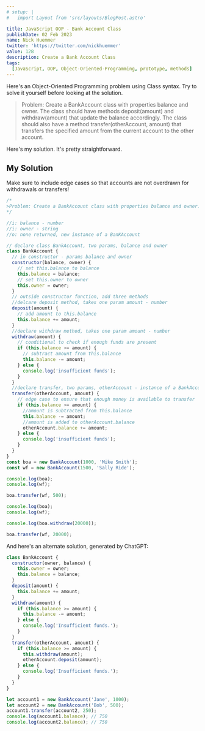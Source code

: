 ```yaml
---
# setup: |
#   import Layout from 'src/layouts/BlogPost.astro'

title: JavaScript OOP - Bank Account Class
publishDate: 02 Feb 2023
name: Nick Huemmer
twitter: 'https://twitter.com/nickhuemmer'
value: 128
description: Create a Bank Account Class
tags:
  [JavaScript, OOP, Object-Oriented-Programming, prototype, methods]
---
```


Here's an Object-Oriented Programming problem using Class syntax. Try to solve it yourself before looking at the solution.

> Problem: Create a BankAccount class with properties balance and owner. The class should have methods deposit(amount) and withdraw(amount) that update the balance accordingly. The class should also have a method transfer(otherAccount, amount) that transfers the specified amount from the current account to the other account.

Here's my solution. It's pretty straightforward.

## My Solution

Make sure to include edge cases so that accounts are not overdrawn for withdrawals or transfers!

```javascript
/*
>Problem: Create a BankAccount class with properties balance and owner. The class should have methods deposit(amount) and withdraw(amount) that update the balance accordingly. The class should also have a method transfer(otherAccount, amount) that transfers the specified amount from the current account to the other account.
*/

//i: balance - number
//i: owner - string
//o: none returned, new instance of a BanKAccount

// declare class BankAccount, two params, balance and owner
class BankAccount {
  // in constructor - params balance and owner
  constructor(balance, owner) {
    // set this.balance to balance
    this.balance = balance;
    // set this.owner to owner
    this.owner = owner;
  }
  // outside constructor function, add three methods
  //delcare deposit method, takes one param amount - number
  deposit(amount) {
    // add amount to this.balance
    this.balance += amount;
  }
  //declare withdraw method, takes one param amount - number
  withdraw(amount) {
    // conditional to check if enough funds are present
    if (this.balance >= amount) {
      // subtract amount from this.balance
      this.balance -= amount;
    } else {
      console.log('insufficient funds');
    }
  }
  //declare transfer, two params, otherAccount - instance of a BankAccount object, amount, number
  transfer(otherAccount, amount) {
    // edge case to ensure that enough money is available to transfer
    if (this.balance >= amount) {
      //amount is subtracted from this.balance
      this.balance -= amount;
      //amount is added to otherAccount.balance
      otherAccount.balance += amount;
    } else {
      console.log('insufficient funds');
    }
  }
}
const boa = new BankAccount(1000, 'Mike Smith');
const wf = new BankAccount(1500, 'Sally Ride');

console.log(boa);
console.log(wf);

boa.transfer(wf, 500);

console.log(boa);
console.log(wf);

console.log(boa.withdraw(20000));

boa.transfer(wf, 20000);
```

And here's an alternate solution, generated by ChatGPT:

```javascript
class BankAccount {
  constructor(owner, balance) {
    this.owner = owner;
    this.balance = balance;
  }
  deposit(amount) {
    this.balance += amount;
  }
  withdraw(amount) {
    if (this.balance >= amount) {
      this.balance -= amount;
    } else {
      console.log('Insufficient funds.');
    }
  }
  transfer(otherAccount, amount) {
    if (this.balance >= amount) {
      this.withdraw(amount);
      otherAccount.deposit(amount);
    } else {
      console.log('Insufficient funds.');
    }
  }
}

let account1 = new BankAccount('Jane', 1000);
let account2 = new BankAccount('Bob', 500);
account1.transfer(account2, 250);
console.log(account1.balance); // 750
console.log(account2.balance); // 750
```
